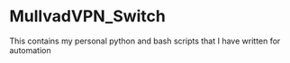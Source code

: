# MullvadVPN_Switch

This contains my personal python and bash scripts that I have written for automation
